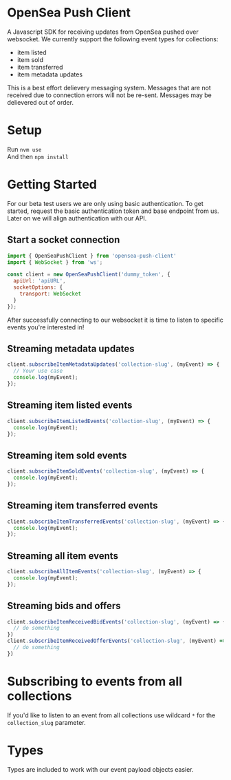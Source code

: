 # OpenSea Push Client

A Javascript SDK for receiving updates from OpenSea pushed over websocket. We currently support the following event types for collections: 

- item listed 
- item sold 
- item transferred
- item metadata updates 

This is a best effort delievery messaging system. Messages that are not received due to connection errors will not be re-sent. Messages may be delievered out of order. 

# Setup 

Run `nvm use`  
And then `npm install` 

# Getting Started 

For our beta test users we are only using basic authentication. To get started, request the basic authentication token and base endpoint from us.  Later on we will align authentication with our API. 

## Start a socket connection 
```javascript 
import { OpenSeaPushClient } from 'opensea-push-client'  
import { WebSocket } from 'ws';

const client = new OpenSeaPushClient('dummy_token', {
  apiUrl: 'apiURL',
  socketOptions: {
    transport: WebSocket
  }
});
```

After successfully connecting to our websocket it is time to listen to specific events you're interested in! 

## Streaming metadata updates 

```javascript 
client.subscribeItemMetadataUpdates('collection-slug', (myEvent) => {
  // Your use case
  console.log(myEvent);
});
```

## Streaming item listed events 

```javascript 
client.subscribeItemListedEvents('collection-slug', (myEvent) => {
  console.log(myEvent);
});
```

## Streaming item sold events 

```javascript 
client.subscribeItemSoldEvents('collection-slug', (myEvent) => {
  console.log(myEvent);
});
```

## Streaming item transferred events 

```javascript 
client.subscribeItemTransferredEvents('collection-slug', (myEvent) => {
  console.log(myEvent);
});
```

## Streaming all item events 

```javascript 
client.subscribeAllItemEvents('collection-slug', (myEvent) => {
  console.log(myEvent);
});
```

## Streaming bids and offers  
```javascript 
client.subscribeItemReceivedBidEvents('collection-slug', (myEvent) => { 
  // do something
})
client.subscribeItemReceivedOfferEvents('collection-slug', (myEvent) => {
  // do something
})
```

# Subscribing to events from all collections 

If you'd like to listen to an event from all collections use wildcard `*` for the `collection_slug` parameter. 

# Types 

Types are included to work with our event payload objects easier. 

